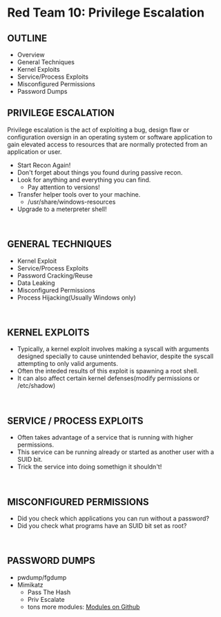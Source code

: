 # Red Team 10: Privilege Escalation

## OUTLINE
- Overview
- General Techniques
- Kernel Exploits
- Service/Process Exploits
- Misconfigured Permissions
- Password Dumps

## PRIVILEGE ESCALATION
Privilege escalation is the act of exploiting a bug, design flaw or configuration oversign in an operating system or software application to gain elevated access to resources that are normally protected from an application or user.

- Start Recon Again!
- Don't forget about things you found during passive recon.
- Look for anything and everything you can find.
    - Pay attention to versions!
- Transfer helper tools over to your machine.
    - /usr/share/windows-resources
- Upgrade to a meterpreter shell!

<br>

## GENERAL TECHNIQUES
- Kernel Exploit
- Service/Process Exploits
- Password Cracking/Reuse
- Data Leaking
- Misconfigured Permissions
- Process Hijacking(Usually Windows only)

<br>

## KERNEL EXPLOITS
- Typically, a kernel exploit involves making a syscall with arguments designed specially to cause unintended behavior, despite the syscall attempting to only valid arguments.
- Often the inteded results of this exploit is spawning a root shell.
- It can also affect certain kernel defenses(modify permissions or /etc/shadow)

<br>

## SERVICE / PROCESS EXPLOITS
- Often takes advantage of a service that is running with higher permissions.
- This service can be running already or started as another user with a SUID bit.
- Trick the service into doing somethign it shouldn't!

<br>

## MISCONFIGURED PERMISSIONS
- Did you check which applications you can run without a password?
- Did you check what programs have an SUID bit set as root?

<br>

## PASSWORD DUMPS
- pwdump/fgdump
- Mimikatz
    - Pass The Hash
    - Priv Escalate
    - tons more modules: [Modules on Github](https://github.com/gentilkiwi/mimikatz/wiki)